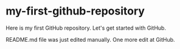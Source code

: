 # my-first-github-repository
Here is my first GitHub repository.  Let's get started with GitHub.

README.md file was just edited manually.  One more edit at GitHub.

